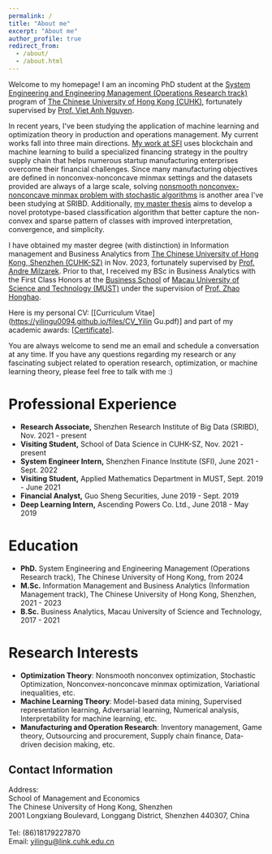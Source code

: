 ```yaml
---
permalink: /
title: "About me"
excerpt: "About me"
author_profile: true
redirect_from: 
  - /about/
  - /about.html
---
```

Welcome to my homepage! I am an incoming PhD student at the [System Engineering and Engineering Management (Operations Research track)](https://www.se.cuhk.edu.hk/research/operations-research/) program of [The Chinese University of Hong Kong (CUHK)](https://www.cuhk.edu.hk/english/index.html), fortunately supervised by [Prof. Viet Anh Nguyen](https://www.vietanhnguyen.net/).

In recent years, I've been studying the application of machine learning and optimization theory in production and operations management. My current works fall into three main directions. [My work at SFI](https://yilingu0094.github.io/industry_project/) uses blockchain and machine learning to build a specialized financing strategy in the poultry supply chain that helps numerous startup manufacturing enterprises overcome their financial challenges. Since many manufacturing objectives are defined in nonconvex-nonconcave minmax settings and the datasets provided are always of a large scale, solving [nonsmooth nonconvex-nonconcave minmax problem with stochastic algorithms](https://yilingu0094.github.io/research/) is another area I've been studying at SRIBD. Additionally, <a href="https://yilingu0094.github.io/research/#2-adaptive-multiple-vector-quantization-classification-master-thesis">my master thesis</a> aims to develop a novel prototype-based classification algorithm that better capture the non-convex and sparse pattern of classes with improved interpretation, convergence, and simplicity.

I have obtained my master degree (with distinction) in Information management and Business Analytics from [The Chinese University of Hong Kong, Shenzhen (CUHK-SZ)](https://www.cuhk.edu.cn/en) in Nov. 2023, fortunately supervised by [Prof. Andre Milzarek](https://sds.cuhk.edu.cn/en/teacher/64). Prior to that, I received my BSc in Business Analytics with the First Class Honors at the [Business School](https://www.must.edu.mo/en/msb) of [Macau University of Science and Technology (MUST)](https://www.must.edu.mo/en) under the supervision of [Prof. Zhao Honghao](https://www.must.edu.mo/images/MSB/files/ZhaoHongHao_SC.pdf).

Here is my personal CV: \[[Curriculum Vitae](https://yilingu0094.github.io/files/CV_Yilin Gu.pdf)\] and part of my academic awards: \[[Certificate](https://cuhko365-my.sharepoint.com/:b:/g/personal/221025012_link_cuhk_edu_cn/EdlJ0FbPdhxLm3cDzeERBVsByZgHSWGYQcTlQNPrI26srQ?e=QeDv0c)\].

You are always welcome to send me an email and schedule a conversation at any time. If you have any questions regarding my research or any fascinating subject related to operation research, optimization, or machine learning theory, please feel free to talk with me :)



Professional Experience
======
+ **Research Associate,** Shenzhen Research Institute of Big Data (SRIBD), Nov. 2021 - present
+ **Visiting Student,** School of Data Science in CUHK-SZ, Nov. 2021 - present
+ **System Engineer Intern,** Shenzhen Finance Institute (SFI), June 2021 - Sept. 2022
+ **Visiting Student,** Applied Mathematics Department in MUST, Sept. 2019 - June 2021
+ **Financial Analyst,** Guo Sheng Securities, June 2019 - Sept. 2019
+ **Deep Learning Intern,** Ascending Powers Co. Ltd., June 2018 - May 2019


Education
======
+ **PhD.** System Engineering and Engineering Management (Operations Research track), The Chinese University of Hong Kong, from 2024
+ **M.Sc.** Information Management and Business Analytics (Information Management track), The Chinese University of Hong Kong, Shenzhen, 2021 - 2023
+ **B.Sc.** Business Analytics, Macau University of Science and Technology, 2017 - 2021

Research Interests
======
+ **Optimization Theory**: Nonsmooth nonconvex optimization, Stochastic Optimization, Nonconvex-nonconcave minmax optimization, Variational inequalities, etc.
+ **Machine Learning Theory**: Model-based data mining, Supervised representation learning, Adversarial learning, Numerical analysis, Interpretability for machine learning, etc.
+ **Manufacturing and Operation Research**: Inventory management, Game theory, Outsourcing and procurement, Supply chain finance, Data-driven decision making, etc.


Contact Information
------
Address:
<br/>
School of Management and Economics
<br/>
The Chinese University of Hong Kong, Shenzhen
<br/>
2001 Longxiang Boulevard, Longgang District, Shenzhen 440307, China
<br/>
<br/>
Tel: (86)18179227870
<br/>
Email: [yilingu@link.cuhk.edu.cn](mailto:yilingu@link.cuhk.edu.cn)


